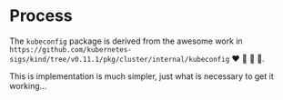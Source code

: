 # Process

The `kubeconfig` package is derived from the awesome work in `https://github.com/kubernetes-sigs/kind/tree/v0.11.1/pkg/cluster/internal/kubeconfig` :heart: :pray: :rocket: :rainbow:.

This is implementation is much simpler, just what is necessary to get it working...

